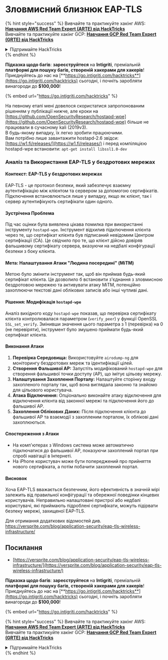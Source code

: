 # Зловмисний близнюк EAP-TLS

{% hint style="success" %}
Вивчайте та практикуйте хакінг AWS: <img src="/.gitbook/assets/arte.png" alt="" data-size="line">[**Навчання AWS Red Team Expert (ARTE) від HackTricks**](https://training.hacktricks.xyz/courses/arte)<img src="/.gitbook/assets/arte.png" alt="" data-size="line">\
Вивчайте та практикуйте хакінг GCP: <img src="/.gitbook/assets/grte.png" alt="" data-size="line">[**Навчання GCP Red Team Expert (GRTE) від HackTricks**<img src="/.gitbook/assets/grte.png" alt="" data-size="line">](https://training.hacktricks.xyz/courses/grte)

<details>

<summary>Підтримайте HackTricks</summary>

* Перевірте [**плани підписки**](https://github.com/sponsors/carlospolop)!
* **Приєднуйтесь до** 💬 [**групи Discord**](https://discord.gg/hRep4RUj7f) або [**групи Telegram**](https://t.me/peass) або **слідкуйте** за нами на **Twitter** 🐦 [**@hacktricks\_live**](https://twitter.com/hacktricks\_live)**.**
* **Поширюйте хакінг-прийоми, надсилаючи PR до** [**HackTricks**](https://github.com/carlospolop/hacktricks) та [**HackTricks Cloud**](https://github.com/carlospolop/hacktricks-cloud) репозиторіїв GitHub.

</details>
{% endhint %}

<img src="../../.gitbook/assets/i3.png" alt="" data-size="original">\
**Підказка щодо багів**: **зареєструйтеся** на **Intigriti**, преміальній **платформі для пошуку багів, створеній хакерами для хакерів**! Приєднуйтесь до нас на [**https://go.intigriti.com/hacktricks**](https://go.intigriti.com/hacktricks) сьогодні, і почніть заробляти винагороди до **$100,000**!

{% embed url="https://go.intigriti.com/hacktricks" %}

На певному етапі мені довелося скористатися запропонованим рішенням у публікації нижче, але кроки на [https://github.com/OpenSecurityResearch/hostapd-wpe](https://github.com/OpenSecurityResearch/hostapd-wpe) більше не працювали в сучасному kali (2019v3).\
В будь-якому випадку, їх легко зробити працюючими.\
Вам потрібно лише завантажити hostapd-2.6 звідси: [https://w1.fi/releases/](https://w1.fi/releases/) і перед компіляцією hostapd-wpe встановити: `apt-get install libssl1.0-dev`

### Аналіз та Використання EAP-TLS у бездротових мережах

#### Контекст: EAP-TLS у бездротових мережах
EAP-TLS - це протокол безпеки, який забезпечує взаємну аутентифікацію між клієнтом та сервером за допомогою сертифікатів. Підключення встановлюється лише у випадку, якщо як клієнт, так і сервер аутентифікують сертифікати один одного.

#### Зустрічена Проблема
Під час оцінки була виявлена цікава помилка при використанні інструменту `hostapd-wpe`. Інструмент відхилив підключення клієнта через те, що сертифікат клієнта був підписаний невідомим Центром сертифікації (CA). Це свідчило про те, що клієнт дійсно довіряв фальшивому сертифікату сервера, вказуючи на недбалі конфігурації безпеки з боку клієнта.

#### Мета: Налаштування Атаки "Людина посередині" (MiTM)
Метою було змінити інструмент так, щоб він приймав будь-який сертифікат клієнта. Це дозволило б встановити з'єднання з зловмисною бездротовою мережею та активувати атаку MiTM, потенційно захоплюючи текстові дані облікових записів або інші чутливі дані.

#### Рішення: Модифікація `hostapd-wpe`
Аналіз вихідного коду `hostapd-wpe` показав, що перевірка сертифікату клієнта контролювалася параметром (`verify_peer`) у функції OpenSSL `SSL_set_verify`. Змінивши значення цього параметра з 1 (перевірка) на 0 (не перевіряти), інструмент було змушено приймати будь-який сертифікат клієнта.

#### Виконання Атаки
1. **Перевірка Середовища:** Використовуйте `airodump-ng` для моніторингу бездротових мереж та ідентифікації цілей.
2. **Створення Фальшивої AP:** Запустіть модифікований `hostapd-wpe` для створення фальшивої точки доступу (AP), що імітує цільову мережу.
3. **Налаштування Захоплення Порталу:** Налаштуйте сторінку входу захопленого порталу так, щоб вона виглядала законно та знайомо для цільового користувача.
4. **Атака Відключення:** Опціонально виконайте атаку відключення для відключення клієнта від законної мережі та підключення його до фальшивої AP.
5. **Захоплення Облікових Даних:** Після підключення клієнта до фальшивої AP та взаємодії з захопленим порталом, їх облікові дані захоплюються.

#### Спостереження з Атаки
- На комп'ютерах з Windows система може автоматично підключатися до фальшивої AP, показуючи захоплений портал при спробі навігації в Інтернеті.
- На iPhone користувач може бути попереджений про прийняття нового сертифіката, а потім побачити захоплений портал.

#### Висновок
Хоча EAP-TLS вважається безпечним, його ефективність в значній мірі залежить від правильної конфігурації та обережної поведінки кінцевих користувачів. Неправильно налаштовані пристрої або недбалі користувачі, які приймають підроблені сертифікати, можуть підірвати безпеку мережі, захищеної EAP-TLS.

Для отримання додаткових відомостей див. https://versprite.com/blog/application-security/eap-tls-wireless-infrastructure/

## Посилання
* [https://versprite.com/blog/application-security/eap-tls-wireless-infrastructure/](https://versprite.com/blog/application-security/eap-tls-wireless-infrastructure/)

<img src="../../.gitbook/assets/i3.png" alt="" data-size="original">\
**Підказка щодо багів**: **зареєструйтеся** на **Intigriti**, преміальній **платформі для пошуку багів, створеній хакерами для хакерів**! Приєднуйтесь до нас на [**https://go.intigriti.com/hacktricks**](https://go.intigriti.com/hacktricks) сьогодні, і почніть заробляти винагороди до **$100,000**!

{% embed url="https://go.intigriti.com/hacktricks" %}

{% hint style="success" %}
Вивчайте та практикуйте хакінг AWS: <img src="/.gitbook/assets/arte.png" alt="" data-size="line">[**Навчання AWS Red Team Expert (ARTE) від HackTricks**](https://training.hacktricks.xyz/courses/arte)<img src="/.gitbook/assets/arte.png" alt="" data-size="line">\
Вивчайте та практикуйте хакінг GCP: <img src="/.gitbook/assets/grte.png" alt="" data-size="line">[**Навчання GCP Red Team Expert (GRTE) від HackTricks**<img src="/.gitbook/assets/grte.png" alt="" data-size="line">](https://training.hacktricks.xyz/courses/grte)

<details>

<summary>Підтримайте HackTricks</summary>

* Перевірте [**плани підписки**](https://github.com/sponsors/carlospolop)!
* **Приєднуйтесь до** 💬 [**групи Discord**](https://discord.gg/hRep4RUj7f) або [**групи Telegram**](https://t.me/peass) або **слідкуйте** за нами на **Twitter** 🐦 [**@hacktricks\_live**](https://twitter.com/hacktricks\_live)**.**
* **Поширюйте хакінг-прийоми, надсилаючи PR до** [**HackTricks**](https://github.com/carlospolop/hacktricks) та [**HackTricks Cloud**](https://github.com/carlospolop/hacktricks-cloud) репозиторіїв GitHub.

</details>
{% endhint %}
